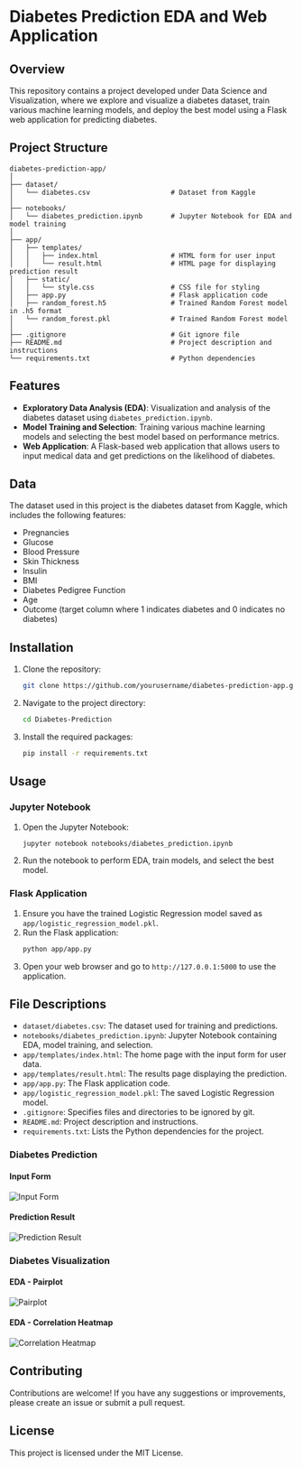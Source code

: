 # Diabetes Prediction EDA and Web Application

## Overview

This repository contains a project developed under Data Science and Visualization, where we explore and visualize a diabetes dataset, train various machine learning models, and deploy the best model using a Flask web application for predicting diabetes.

## Project Structure

```plaintext
diabetes-prediction-app/
│
├── dataset/
│   └── diabetes.csv                    # Dataset from Kaggle
│
├── notebooks/
│   └── diabetes_prediction.ipynb       # Jupyter Notebook for EDA and model training
│
├── app/
│   ├── templates/
│   │   ├── index.html                  # HTML form for user input
│   │   └── result.html                 # HTML page for displaying prediction result
│   ├── static/
│   │   └── style.css                   # CSS file for styling
│   ├── app.py                          # Flask application code
│   ├── random_forest.h5                # Trained Random Forest model in .h5 format
│   └── random_forest.pkl               # Trained Random Forest model
│
├── .gitignore                          # Git ignore file
├── README.md                           # Project description and instructions
└── requirements.txt                    # Python dependencies
```

## Features

- **Exploratory Data Analysis (EDA)**: Visualization and analysis of the diabetes dataset using `diabetes_prediction.ipynb`.
- **Model Training and Selection**: Training various machine learning models and selecting the best model based on performance metrics.
- **Web Application**: A Flask-based web application that allows users to input medical data and get predictions on the likelihood of diabetes.

## Data

The dataset used in this project is the diabetes dataset from Kaggle, which includes the following features:
- Pregnancies
- Glucose
- Blood Pressure
- Skin Thickness
- Insulin
- BMI
- Diabetes Pedigree Function
- Age
- Outcome (target column where 1 indicates diabetes and 0 indicates no diabetes)

## Installation

1. Clone the repository:
    ```bash
    git clone https://github.com/yourusername/diabetes-prediction-app.git
    ```
2. Navigate to the project directory:
    ```bash
    cd Diabetes-Prediction
    ```
3. Install the required packages:
    ```bash
    pip install -r requirements.txt
    ```

## Usage

### Jupyter Notebook

1. Open the Jupyter Notebook:
    ```bash
    jupyter notebook notebooks/diabetes_prediction.ipynb
    ```
2. Run the notebook to perform EDA, train models, and select the best model.

### Flask Application

1. Ensure you have the trained Logistic Regression model saved as `app/logistic_regression_model.pkl`.
2. Run the Flask application:
    ```bash
    python app/app.py
    ```
3. Open your web browser and go to `http://127.0.0.1:5000` to use the application.

## File Descriptions

- `dataset/diabetes.csv`: The dataset used for training and predictions.
- `notebooks/diabetes_prediction.ipynb`: Jupyter Notebook containing EDA, model training, and selection.
- `app/templates/index.html`: The home page with the input form for user data.
- `app/templates/result.html`: The results page displaying the prediction.
- `app/app.py`: The Flask application code.
- `app/logistic_regression_model.pkl`: The saved Logistic Regression model.
- `.gitignore`: Specifies files and directories to be ignored by git.
- `README.md`: Project description and instructions.
- `requirements.txt`: Lists the Python dependencies for the project.

### Diabetes Prediction

#### Input Form
![Input Form](https://github.com/suhaskm28/Diabetes_Prediction/blob/main/images/Diabetes_form.png)

#### Prediction Result
![Prediction Result](https://github.com/suhaskm28/Diabetes_Prediction/blob/main/images/Diabetes_output.png)

### Diabetes Visualization

#### EDA - Pairplot
![Pairplot](https://github.com/suhaskm28/Diabetes_Prediction/blob/main/images/pair_plot.png)

#### EDA - Correlation Heatmap
![Correlation Heatmap](https://github.com/suhaskm28/Diabetes_Prediction/blob/main/images/correlation_matrix.png)

## Contributing

Contributions are welcome! If you have any suggestions or improvements, please create an issue or submit a pull request.

## License

This project is licensed under the MIT License.
```
